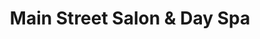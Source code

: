 ---
title: "Main Street Salon & Day Spa"
url: /faison/main-street-salon-and-day-spa/
shop: beauty
---